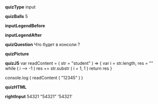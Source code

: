 ____quizType____
input

____quizBalls____
5

____inputLegendBefore____


____inputLegendAfter____


____quizQuestion____
Что будет в консоли ?

____quizPicture____


____quizJS____
var readContent = ( str = "student" ) => {
    var i = str.length, res = ""
    while ( i --> -1 )
        res += str.substr ( i + 1, 1 )
    return res
}

console.log (
    readContent ( "12345" )
)

____quizHTML____


____rightInput____
54321
"54321"
'54321'
